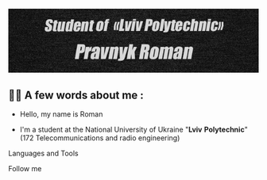 ![Header](https://github.com/Zidan4ik/Zidan4ik/blob/main/assets/photo_2023-02-07_19-56-07.jpg)

## 👨‍💻 A few words about me :
 * Hello, my name is Roman 
 
 * I'm a student at the National University of Ukraine "__Lviv__ __Polytechnic__"(172 Telecommunications and radio engineering)


Languages and Tools 

Follow me 


